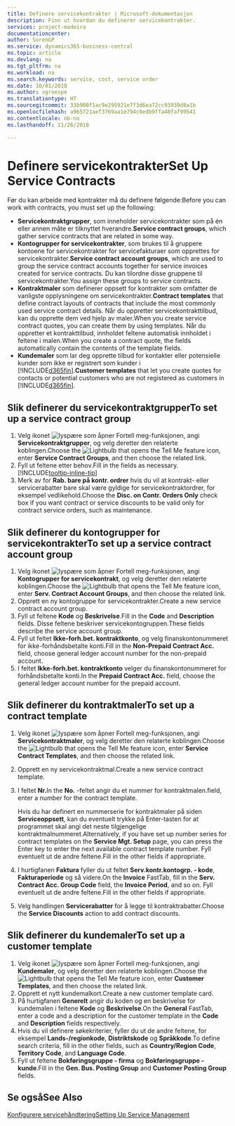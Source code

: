 ```yaml
---
title: Definere servicekontrakter | Microsoft-dokumentasjon
description: Finn ut hvordan du definerer servicekontrakter.
services: project-madeira
documentationcenter: 
author: SorenGP
ms.service: dynamics365-business-central
ms.topic: article
ms.devlang: na
ms.tgt_pltfrm: na
ms.workload: na
ms.search.keywords: service, cost, service order
ms.date: 10/01/2018
ms.author: sgroespe
ms.translationtype: HT
ms.sourcegitcommit: 33b900f1ac9e295921e7f3d6ea72cc93939d8a1b
ms.openlocfilehash: a965721aef3769aa1e794c0edb9ffa48faf99541
ms.contentlocale: nb-no
ms.lasthandoff: 11/26/2018

---
```


# <a name="set-up-service-contracts"></a><span data-ttu-id="da229-103">Definere servicekontrakter</span><span class="sxs-lookup"><span data-stu-id="da229-103">Set Up Service Contracts</span></span>
<span data-ttu-id="da229-104">Før du kan arbeide med kontrakter må du definere følgende:</span><span class="sxs-lookup"><span data-stu-id="da229-104">Before you can work with contracts, you must set up the following:</span></span> 

* <span data-ttu-id="da229-105">**Servicekontraktgrupper**, som inneholder servicekontrakter som på én eller annen måte er tilknyttet hverandre.</span><span class="sxs-lookup"><span data-stu-id="da229-105">**Service contract groups**, which gather service contracts that are related in some way.</span></span>
* <span data-ttu-id="da229-106">**Kontogrupper for servicekontrakter**, som brukes til å gruppere kontoene for servicekontrakter for servicefakturaer som opprettes for servicekontrakter.</span><span class="sxs-lookup"><span data-stu-id="da229-106">**Service contract account groups**, which are used to group the service contract accounts together for service invoices created for service contracts.</span></span> <span data-ttu-id="da229-107">Du kan tilordne disse gruppene til servicekontrakter.</span><span class="sxs-lookup"><span data-stu-id="da229-107">You assign these groups to service contracts.</span></span>  
* <span data-ttu-id="da229-108">**Kontraktmaler** som definerer oppsett for kontrakter som omfatter de vanligste opplysningene om servicekontrakter.</span><span class="sxs-lookup"><span data-stu-id="da229-108">**Contract templates** that define contract layouts of contracts that include the most commonly used service contract details.</span></span> <span data-ttu-id="da229-109">Når du oppretter servicekontrakttilbud, kan du opprette dem ved hjelp av maler.</span><span class="sxs-lookup"><span data-stu-id="da229-109">When you create service contract quotes, you can create them by using templates.</span></span> <span data-ttu-id="da229-110">Når du oppretter et kontrakttilbud, innholdet feltene automatisk innholdet i feltene i malen.</span><span class="sxs-lookup"><span data-stu-id="da229-110">When you create a contract quote, the fields automatically contain the contents of the template fields.</span></span>
* <span data-ttu-id="da229-111">**Kundemaler** som lar deg opprette tilbud for kontakter eller potensielle kunder som ikke er registrert som kunder i [!INCLUDE[d365fin](includes/d365fin_md.md)].</span><span class="sxs-lookup"><span data-stu-id="da229-111">**Customer templates** that let you create quotes for contacts or potential customers who are not registered as customers in [!INCLUDE[d365fin](includes/d365fin_md.md)].</span></span>  

## <a name="to-set-up-a-service-contract-group"></a><span data-ttu-id="da229-112">Slik definerer du servicekontraktgrupper</span><span class="sxs-lookup"><span data-stu-id="da229-112">To set up a service contract group</span></span>  
1. <span data-ttu-id="da229-113">Velg ikonet ![lyspære som åpner Fortell meg-funksjonen](media/ui-search/search_small.png "Fortell hva du vil gjøre"), angi **Servicekontraktgrupper**, og velg deretter den relaterte koblingen.</span><span class="sxs-lookup"><span data-stu-id="da229-113">Choose the ![Lightbulb that opens the Tell Me feature](media/ui-search/search_small.png "Tell me what you want to do") icon, enter **Service Contract Groups**, and then choose the related link.</span></span>  
2. <span data-ttu-id="da229-114">Fyll ut feltene etter behov.</span><span class="sxs-lookup"><span data-stu-id="da229-114">Fill in the fields as necessary.</span></span> [!INCLUDE[tooltip-inline-tip](includes/tooltip-inline-tip_md.md)]
3. <span data-ttu-id="da229-115">Merk av for **Rab. bare på kontr. ordrer** hvis du vil at kontrakt- eller servicerabatter bare skal være gyldige for servicekontraktordrer, for eksempel vedlikehold.</span><span class="sxs-lookup"><span data-stu-id="da229-115">Choose the **Disc. on Contr. Orders Only** check box if you want contract or service discounts to be valid only for contract service orders, such as maintenance.</span></span>  

## <a name="to-set-up-a-service-contract-account-group"></a><span data-ttu-id="da229-116">Slik definerer du kontogrupper for servicekontrakter</span><span class="sxs-lookup"><span data-stu-id="da229-116">To set up a service contract account group</span></span>  
1. <span data-ttu-id="da229-117">Velg ikonet ![lyspære som åpner Fortell meg-funksjonen](media/ui-search/search_small.png "Fortell hva du vil gjøre"), angi **Kontogrupper for servicekontrakt**, og velg deretter den relaterte koblingen.</span><span class="sxs-lookup"><span data-stu-id="da229-117">Choose the ![Lightbulb that opens the Tell Me feature](media/ui-search/search_small.png "Tell me what you want to do") icon, enter **Serv. Contract Account Groups**, and then choose the related link.</span></span>  
2. <span data-ttu-id="da229-118">Opprett en ny kontogruppe for servicekontrakter.</span><span class="sxs-lookup"><span data-stu-id="da229-118">Create a new service contract account group.</span></span>   
3. <span data-ttu-id="da229-119">Fyll ut feltene **Kode** og **Beskrivelse**.</span><span class="sxs-lookup"><span data-stu-id="da229-119">Fill in the **Code** and **Description** fields.</span></span> <span data-ttu-id="da229-120">Disse feltene beskriver servicekontogruppen.</span><span class="sxs-lookup"><span data-stu-id="da229-120">These fields describe the service account group.</span></span>  
4. <span data-ttu-id="da229-121">Fyll ut feltet **Ikke-forh.bet. kontraktkonto**, og velg finanskontonummeret for ikke-forhåndsbetalte konti.</span><span class="sxs-lookup"><span data-stu-id="da229-121">Fill in the **Non-Prepaid Contract Acc.** field, choose general ledger account number for the non-prepaid account.</span></span>  
5. <span data-ttu-id="da229-122">I feltet **Ikke-forh.bet. kontraktkonto** velger du finanskontonummeret for forhåndsbetalte konti.</span><span class="sxs-lookup"><span data-stu-id="da229-122">In the **Prepaid Contract Acc.** field, choose the general ledger account number for the prepaid account.</span></span>  

## <a name="to-set-up-a-contract-template"></a><span data-ttu-id="da229-123">Slik definerer du kontraktmaler</span><span class="sxs-lookup"><span data-stu-id="da229-123">To set up a contract template</span></span>  
1. <span data-ttu-id="da229-124">Velg ikonet ![lyspære som åpner Fortell meg-funksjonen](media/ui-search/search_small.png "Fortell hva du vil gjøre"), angi **Servicekontraktmaler**, og velg deretter den relaterte koblingen.</span><span class="sxs-lookup"><span data-stu-id="da229-124">Choose the ![Lightbulb that opens the Tell Me feature](media/ui-search/search_small.png "Tell me what you want to do") icon, enter **Service Contract Templates**, and then choose the related link.</span></span>  
2. <span data-ttu-id="da229-125">Opprett en ny servicekontraktmal.</span><span class="sxs-lookup"><span data-stu-id="da229-125">Create a new service contract template.</span></span>  
3. <span data-ttu-id="da229-126">I feltet **Nr.**</span><span class="sxs-lookup"><span data-stu-id="da229-126">In the **No.**</span></span> <span data-ttu-id="da229-127">-feltet angir du et nummer for kontraktmalen.</span><span class="sxs-lookup"><span data-stu-id="da229-127">field, enter a number for the contract template.</span></span>  
  
     <span data-ttu-id="da229-128">Hvis du har definert en nummerserie for kontraktmaler på siden **Serviceoppsett**, kan du eventuelt trykke på Enter-tasten for at programmet skal angi det neste tilgjengelige kontraktmalnummeret.</span><span class="sxs-lookup"><span data-stu-id="da229-128">Alternatively, if you have set up number series for contract templates on the **Service Mgt. Setup** page, you can press the Enter key to enter the next available contract template number.</span></span> <span data-ttu-id="da229-129">Fyll eventuelt ut de andre feltene.</span><span class="sxs-lookup"><span data-stu-id="da229-129">Fill in the other fields if appropriate.</span></span>  
  
4. <span data-ttu-id="da229-130">I hurtigfanen **Faktura** fyller du ut feltet **Serv.kontr.kontogrp. - kode**, **Fakturaperiode** og så videre.</span><span class="sxs-lookup"><span data-stu-id="da229-130">On the **Invoice** FastTab, fill in the **Serv. Contract Acc. Group Code** field, the **Invoice Period**, and so on.</span></span> <span data-ttu-id="da229-131">Fyll eventuelt ut de andre feltene.</span><span class="sxs-lookup"><span data-stu-id="da229-131">Fill in the other fields if appropriate.</span></span>  
5. <span data-ttu-id="da229-132">Velg handlingen **Servicerabatter** for å legge til kontraktrabatter.</span><span class="sxs-lookup"><span data-stu-id="da229-132">Choose the **Service Discounts** action to add contract discounts.</span></span>  

## <a name="to-set-up-a-customer-template"></a><span data-ttu-id="da229-133">Slik definerer du kundemaler</span><span class="sxs-lookup"><span data-stu-id="da229-133">To set up a customer template</span></span>  
1. <span data-ttu-id="da229-134">Velg ikonet ![lyspære som åpner Fortell meg-funksjonen](media/ui-search/search_small.png "Fortell hva du vil gjøre"), angi **Kundemaler**, og velg deretter den relaterte koblingen.</span><span class="sxs-lookup"><span data-stu-id="da229-134">Choose the ![Lightbulb that opens the Tell Me feature](media/ui-search/search_small.png "Tell me what you want to do") icon, enter **Customer Templates**, and then choose the related link.</span></span>  
2. <span data-ttu-id="da229-135">Opprett et nytt kundemalkort.</span><span class="sxs-lookup"><span data-stu-id="da229-135">Create a new customer template card.</span></span>  
3. <span data-ttu-id="da229-136">På hurtigfanen **Generelt** angir du koden og en beskrivelse for kundemalen i feltene **Kode** og **Beskrivelse**.</span><span class="sxs-lookup"><span data-stu-id="da229-136">On the **General** FastTab, enter a code and a description for the customer template in the **Code** and **Description** fields respectively.</span></span> 
4. <span data-ttu-id="da229-137">Hvis du vil definere søkekriterier, fyller du ut de andre feltene, for eksempel **Lands-/regionkode**, **Distriktskode** og **Språkkode**.</span><span class="sxs-lookup"><span data-stu-id="da229-137">To define search criteria, fill in the other fields, such as **Country/Region Code**, **Territory Code**, and **Language Code**.</span></span>  
5. <span data-ttu-id="da229-138">Fyll ut feltene **Bokføringsgruppe - firma** og **Bokføringsgruppe - kunde**.</span><span class="sxs-lookup"><span data-stu-id="da229-138">Fill in the **Gen. Bus. Posting Group** and **Customer Posting Group** fields.</span></span>  

## <a name="see-also"></a><span data-ttu-id="da229-139">Se også</span><span class="sxs-lookup"><span data-stu-id="da229-139">See Also</span></span>
[<span data-ttu-id="da229-140">Konfigurere servicehåndtering</span><span class="sxs-lookup"><span data-stu-id="da229-140">Setting Up Service Management</span></span>](service-setup-service.md)
